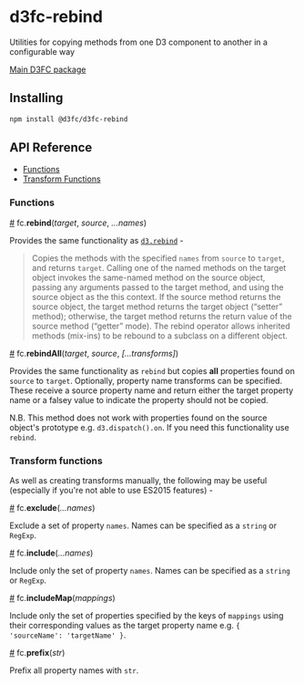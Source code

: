 # d3fc-rebind

Utilities for copying methods from one D3 component to another in a configurable way

[Main D3FC package](https://github.com/d3fc/d3fc)

## Installing

```bash
npm install @d3fc/d3fc-rebind
```

## API Reference

* [Functions](#functions)
* [Transform Functions](#transform-functions)

### Functions

<a name="rebind" href="#rebind">#</a> fc.**rebind**(*target*, *source*, *...names*)

Provides the same functionality as [`d3.rebind`](https://github.com/mbostock/d3/wiki/Internals#rebind) -

> Copies the methods with the specified `names` from `source` to `target`, and returns `target`. Calling one of the named methods on the target object invokes the same-named method on the source object, passing any arguments passed to the target method, and using the source object as the this context. If the source method returns the source object, the target method returns the target object (“setter” method); otherwise, the target method returns the return value of the source method (“getter” mode). The rebind operator allows inherited methods (mix-ins) to be rebound to a subclass on a different object.

<a name="rebindAll" href="#rebindAll">#</a> fc.**rebindAll**(*target*, *source*, *[...transforms]*)

Provides the same functionality as `rebind` but copies **all** properties found on `source` to `target`. Optionally, property name transforms can be specified. These receive a source property name and return either the target property name or a falsey value to indicate the property should not be copied.

N.B. This method does not work with properties found on the source object's prototype e.g. `d3.dispatch().on`. If you need this functionality use `rebind`.

### Transform functions

As well as creating transforms manually, the following may be useful (especially if you're not able to use ES2015 features) -

<a name="exclude" href="#exclude">#</a> fc.**exclude**(*...names*)

Exclude a set of property `names`. Names can be specified as a `string` or `RegExp`.

<a name="include" href="#include">#</a> fc.**include**(*...names*)

Include only the set of property `names`. Names can be specified as a `string` or `RegExp`.

<a name="includeMap" href="#includeMap">#</a> fc.**includeMap**(*mappings*)

Include only the set of properties specified by the keys of `mappings` using their corresponding values as the target property name e.g. `{ 'sourceName': 'targetName' }`.

<a name="prefix" href="#prefix">#</a> fc.**prefix**(*str*)

Prefix all property names with `str`.
